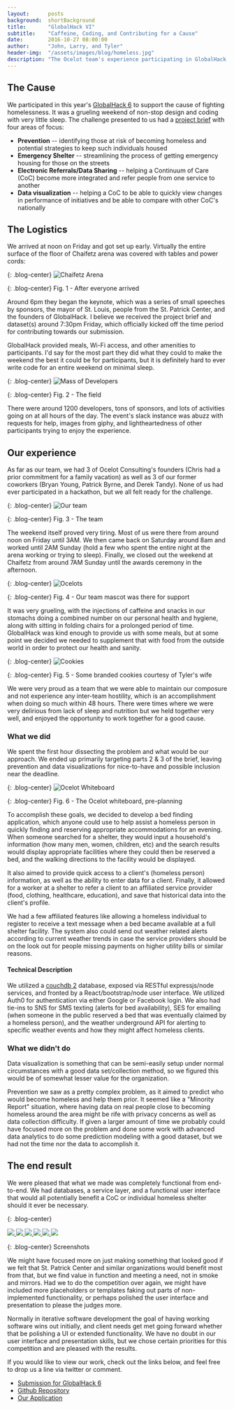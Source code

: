```yaml
---
layout:      posts
background:  shortBackground
title:       "GlobalHack VI"
subtitle:    "Caffeine, Coding, and Contributing for a Cause"
date:        2016-10-27 08:00:00
author:      "John, Larry, and Tyler"
header-img:  "/assets/images/blog/homeless.jpg"
description: "The Ocelot team's experience participating in GlobalHack 6 (for St. Patrick's Center in St. Louis)"
---
```


## The Cause

We participated in this year's [GlobalHack 6](https://globalhack.org/globalhack-vi/) to support the cause of fighting homelessness.  It was a grueling weekend of non-stop design and coding with very little sleep. The challenge presented to us had a [project brief](https://drive.google.com/drive/folders/0B2mfdDRureR9Yk8wSk9MX1ZCME0) with four areas of focus:

* **Prevention** -- identifying those at risk of becoming homeless and potential strategies to keep such individuals housed
* **Emergency Shelter** -- streamlining the process of getting emergency housing for those on the streets
* **Electronic Referrals/Data Sharing** -- helping a Continuum of Care (CoC) become more integrated and refer people from one service to another
* **Data visualization** -- helping a CoC to be able to quickly view changes in performance of initiatives and be able to compare with other CoC's nationally

## The Logistics

We arrived at noon on Friday and got set up early.  Virtually the entire surface of the floor of Chaifetz arena was covered with tables and power cords:

{: .blog-center}
![Chaifetz Arena](/assets/images/blog/2016-10-27-global-hack-6/chaifetz.jpg)

{: .blog-center}
Fig. 1 - After everyone arrived

Around 6pm they began the keynote, which was a series of small speeches by sponsors, the mayor of St. Louis, people from the St. Patrick Center, and the founders of GlobalHack. I believe we received the project brief and dataset(s) around 7:30pm Friday, which officially kicked off the time period for contributing towards our submission.

GlobalHack provided meals, Wi-Fi access, and other amenities to participants. I'd say for the most part they did what they could to make the weekend the best it could be for participants, but it is definitely hard to ever write code for an entire weekend on minimal sleep.

{: .blog-center}
![Mass of Developers](/assets/images/blog/2016-10-27-global-hack-6/dev_mass.jpg)

{: .blog-center}
Fig. 2 - The field

There were around 1200 developers, tons of sponsors, and lots of activities going on at all hours of the day. The event's slack instance was abuzz with requests for help, images from giphy, and lightheartedness of other participants trying to enjoy the experience.

## Our experience

As far as our team, we had 3 of Ocelot Consulting's founders (Chris had a prior commitment for a family vacation) as well as 3 of our former coworkers (Bryan Young, Patrick Byrne, and Derek Tandy). None of us had ever participated in a hackathon, but we all felt ready for the challenge.

{: .blog-center}
![Our team](/assets/images/blog/2016-10-27-global-hack-6/team.jpg)

{: .blog-center}
Fig. 3 - The team

The weekend itself proved very tiring. Most of us were there from around noon on Friday until 3AM. We then came back on Saturday around 8am and worked until 2AM Sunday (hold a few who spent the entire night at the arena working or trying to sleep). Finally, we closed out the weekend at Chaifetz from around 7AM Sunday until the awards ceremony in the afternoon.

{: .blog-center}
![Ocelots](/assets/images/blog/2016-10-27-global-hack-6/ocelot.jpg)

{: .blog-center}
Fig. 4 - Our team mascot was there for support

It was very grueling, with the injections of caffeine and snacks in our stomachs doing a combined number on our personal health and hygiene, along with sitting in folding chairs for a prolonged period of time. GlobalHack was kind enough to provide us with some meals, but at some point we decided we needed to supplement that with food from the outside world in order to protect our health and sanity.

{: .blog-center}
![Cookies](/assets/images/blog/2016-10-27-global-hack-6/cookies.jpg)

{: .blog-center}
Fig. 5 - Some branded cookies courtesy of Tyler's wife

We were very proud as a team that we were able to maintain our composure and not experience any inter-team hostility, which is an accomplishment when doing so much within 48 hours. There were times where we were very delirious from lack of sleep and nutrition but we held together very well, and enjoyed the opportunity to work together for a good cause.

### What we did

We spent the first hour dissecting the problem and what would be our approach. We ended up primarily targeting parts 2 & 3 of the brief, leaving prevention and data visualizations for nice-to-have and possible inclusion near the deadline.

{: .blog-center}
![Ocelot Whiteboard](/assets/images/blog/2016-10-27-global-hack-6/whiteboard.jpg)

{: .blog-center}
Fig. 6 - The Ocelot whiteboard, pre-planning

To accomplish these goals, we decided to develop a bed finding application, which anyone could use to help assist a homeless person in quickly finding and reserving appropriate accommodations for an evening. When someone searched for a shelter, they would input a household's information (how many men, women, children, etc) and the search results would display appropriate facilities where they could then be reserved a bed, and the walking directions to the facility would be displayed.

It also aimed to provide quick access to a client's (homeless person) information, as well as the ability to enter data for a client. Finally, it allowed for a worker at a shelter to refer a client to an affiliated service provider (food, clothing, healthcare, education), and save that historical data into the client's profile.

We had a few affiliated features like allowing a homeless individual to register to receive a text message when a bed became available at a full shelter facility. The system also could send out weather related alerts according to current weather trends in case the service providers should be on the look out for people missing payments on higher utility bills or similar reasons.

#### Technical Description

We utilized a [couchdb 2](http://couchdb.apache.org/) database, exposed via RESTful expressjs/node services, and fronted by a React/bootstrap/node user interface. We utilized Auth0 for authentication via either Google or Facebook login. We also had tie-ins to SNS for SMS texting (alerts for bed availability), SES for emailing (when someone in the public reserved a bed that was eventually claimed by a homeless person), and the weather underground API for alerting to specific weather events and how they might affect homeless clients.

### What we didn't do

Data visualization is something that can be semi-easily setup under normal circumstances with a good data set/collection method, so we figured this would be of somewhat lesser value for the organization.

Prevention we saw as a pretty complex problem, as it aimed to predict who would become homeless and help them prior. It seemed like a "Minority Report" situation, where having data on real people close to becoming homeless around the area might be rife with privacy concerns as well as data collection difficulty. If given a larger amount of time we probably could have focused more on the problem and done some work with advanced data analytics to do some prediction modeling with a good dataset, but we had not the time nor the data to accomplish it.

## The end result

We were pleased that what we made was completely functional from end-to-end. We had databases, a service layer, and a functional user interface that would all potentially benefit a CoC or individual homeless shelter should it ever be necessary.

{: .blog-center}
<div class='globalhack-screenshots'>
    <a href="/assets/images/blog/2016-10-27-global-hack-6/screenshots/home.png" data-lightbox="screenshots" data-title="Main Menu">
    <img src="/assets/images/blog/2016-10-27-global-hack-6/screenshots/home.png">
    </a>
    <a href="/assets/images/blog/2016-10-27-global-hack-6/screenshots/main_menu.png" data-lightbox="screenshots" data-title="Main Menu">
    <img src="/assets/images/blog/2016-10-27-global-hack-6/screenshots/main_menu.png">
    </a>
    <a href="/assets/images/blog/2016-10-27-global-hack-6/screenshots/find_beds.png" data-lightbox="screenshots" data-title="Main Menu">
    <img src="/assets/images/blog/2016-10-27-global-hack-6/screenshots/find_beds.png">
    </a>
    <a href="/assets/images/blog/2016-10-27-global-hack-6/screenshots/register.png" data-lightbox="screenshots" data-title="Main Menu">
    <img src="/assets/images/blog/2016-10-27-global-hack-6/screenshots/register.png">
    </a>
    <a href="/assets/images/blog/2016-10-27-global-hack-6/screenshots/client_history.png" data-lightbox="screenshots" data-title="Main Menu">
    <img src="/assets/images/blog/2016-10-27-global-hack-6/screenshots/client_history.png">
    </a>
    <a href="/assets/images/blog/2016-10-27-global-hack-6/screenshots/shelter.png" data-lightbox="screenshots" data-title="Main Menu">
    <img src="/assets/images/blog/2016-10-27-global-hack-6/screenshots/shelter.png">
    </a>
</div>

{: .blog-center}
Screenshots

We might have focused more on just making something that looked good if we felt that St. Patrick Center and similar organizations would benefit most from that, but we find value in function and meeting a need, not in smoke and mirrors. Had we to do the competition over again, we might have included more placeholders or templates faking out parts of non-implemented functionality, or perhaps polished the user interface and presentation to please the judges more.

Normally in iterative software development the goal of having working software wins out initially, and client needs get met going forward whether that be polishing a UI or extended functionality. We have no doubt in our user interface and presentation skills, but we chose certain priorities for this competition and are pleased with the results.

If you would like to view our work, check out the links below, and feel free to drop us a line via twitter or comment.

* [Submission for GlobalHack 6](https://devpost.com/software/ocelot-consulting-s-global-hack-6-project)
* [Github Repository](https://github.com/ocelotconsulting/global-hack-6/tree/1.0)
* [Our Application](https://gh6.ocelotconsulting.com/)
